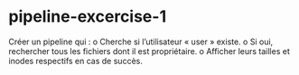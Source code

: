 # pipeline-excercise-1
Créer un pipeline qui : o Cherche si l’utilisateur « user » existe. o Si oui, rechercher tous les fichiers dont il est propriétaire. o Afficher leurs tailles et inodes respectifs en cas de succès.
